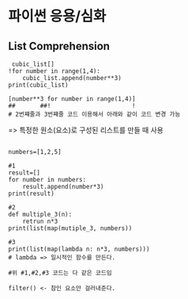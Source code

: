 # 파이썬 응용/심화

## List Comprehension

```
 cubic_list[]
!for number in range(1,4):
	cubic_list.append(number**3)
print(cubic_list)
```

```
[number**3 for number in range(1,4)]
##       ##!                       !
# 2번쨰줄과 3번쨰줄 코드 이용해서 아래와 같이 코드 변경 가능
```

=> 특정한 원소(요소)로 구성된 리스트를 만들 때 사용

```
```

```
numbers=[1,2,5]
```

```
#1
result=[]
for number in numbers:
	result.append(number*3)
print(result)
```

```
#2
def multiple_3(n):
	retrun n*3
print(list(map(mutiple_3, numbers))
```

```
#3
print(list(map(lambda n: n*3, numbers)))
# lambda => 일시적인 함수를 만든다.
```

```
#위 #1,#2,#3 코드는 다 같은 코드임
```



```
filter() <- 참인 요소만 걸러내준다.
```







